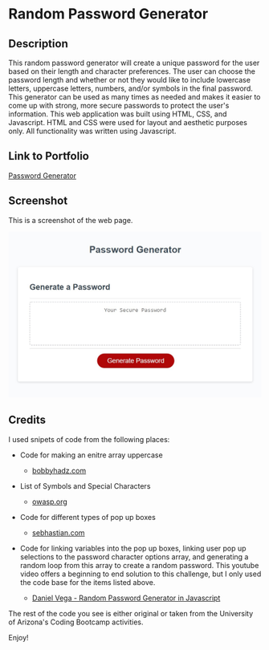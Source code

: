 # Random Password Generator

## Description

This random password generator will create a unique password for the user based on their length and character preferences. The user can choose the password length and whether or not they would like to include lowercase letters, uppercase letters, numbers, and/or symbols in the final password. This generator can be used as many times as needed and makes it easier to come up with strong, more secure passwords to protect the user's information. This web application was built using HTML, CSS, and Javascript. HTML and CSS were used for layout and aesthetic purposes only. All functionality was written using Javascript.

## Link to Portfolio
[Password Generator](https://autumnlegere.github.io/topsecretpasswords/)

## Screenshot

This is a screenshot of the web page.

![Screenshot of Password Generator](Screenshot.jpg)

## Credits

I used snipets of code from the following places:

- Code for making an enitre array uppercase <br>

    - [bobbyhadz.com](https://bobbyhadz.com/blog/javascript-convert-all-elements-of-array-to-uppercase#:~:text=To%20convert%20all%20array%20elements,all%20strings%20converted%20to%20uppercase.)

- List of Symbols and Special Characters <br>

    - [owasp.org](https://owasp.org/www-community/password-special-characters)

- Code for different types of pop up boxes <br>

    - [sebhastian.com](https://sebhastian.com/javascript-confirmation-yes-no/)

- Code for linking variables into the pop up boxes, linking user pop up selections to the password character options array, and generating a random loop from this array to create a random password. This youtube video offers a beginning to end solution to this challenge, but I only used the code base for the items listed above. <br>

    - [Daniel Vega - Random Password Generator in Javascript](https://youtu.be/v2jfGo7ztm8)

The rest of the code you see is either original or taken from the University of Arizona's Coding Bootcamp activities.

Enjoy!